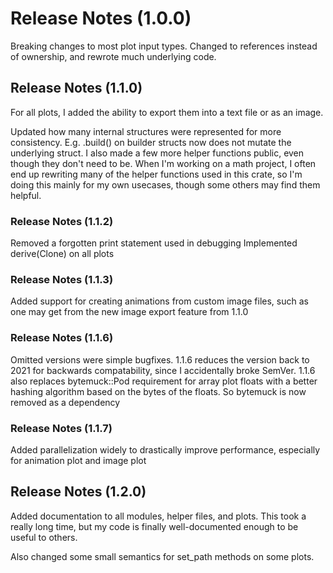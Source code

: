 # Release Notes (1.0.0)
Breaking changes to most plot input types. Changed to references instead of ownership, and rewrote much underlying code.

## Release Notes (1.1.0)
For all plots, I added the ability to export them into a text file or as an image.

Updated how many internal structures were represented for more consistency. E.g. .build() on builder structs now does not mutate the underlying struct. I also made a few more helper functions public, even though they don't need to be. When I'm working on a math project, I often end up rewriting many of the helper functions used in this crate, so I'm doing this mainly for my own usecases, though some others may find them helpful.

### Release Notes (1.1.2)
Removed a forgotten print statement used in debugging
Implemented derive(Clone) on all plots

### Release Notes (1.1.3)
Added support for creating animations from custom image files, such as one may get from the new image export feature from 1.1.0

### Release Notes (1.1.6)
Omitted versions were simple bugfixes. 1.1.6 reduces the version back to 2021 for backwards compatability, since I accidentally broke SemVer. 1.1.6 also replaces bytemuck::Pod requirement for array plot floats with a better hashing algorithm based on the bytes of the floats. So bytemuck is now removed as a dependency

### Release Notes (1.1.7)
Added parallelization widely to drastically improve performance, especially for animation plot and image plot


## Release Notes (1.2.0)
Added documentation to all modules, helper files, and plots. This took a really long time, but my code is finally well-documented enough to be useful to others.

Also changed some small semantics for set_path methods on some plots.